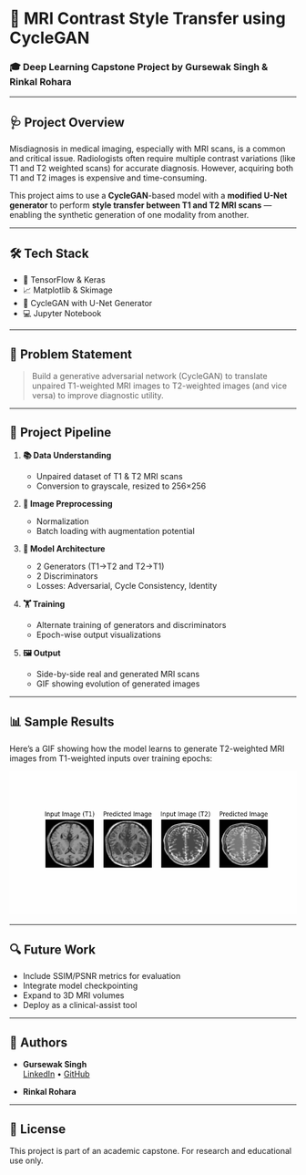 # 🧠 MRI Contrast Style Transfer using CycleGAN

### 🎓 Deep Learning Capstone Project by Gursewak Singh & Rinkal Rohara

---

## 🩺 Project Overview

Misdiagnosis in medical imaging, especially with MRI scans, is a common and critical issue. Radiologists often require multiple contrast variations (like T1 and T2 weighted scans) for accurate diagnosis. However, acquiring both T1 and T2 images is expensive and time-consuming.

This project aims to use a **CycleGAN**-based model with a **modified U-Net generator** to perform **style transfer between T1 and T2 MRI scans** — enabling the synthetic generation of one modality from another.

---

## 🛠️ Tech Stack

- 🧪 TensorFlow & Keras
- 📈 Matplotlib & Skimage
- 🧠 CycleGAN with U-Net Generator
- 💻 Jupyter Notebook

---

## 🧪 Problem Statement

> Build a generative adversarial network (CycleGAN) to translate unpaired T1-weighted MRI images to T2-weighted images (and vice versa) to improve diagnostic utility.

---

## 🔁 Project Pipeline

1. **📚 Data Understanding**
   - Unpaired dataset of T1 & T2 MRI scans
   - Conversion to grayscale, resized to 256×256

2. **🧼 Image Preprocessing**
   - Normalization
   - Batch loading with augmentation potential

3. **🧱 Model Architecture**
   - 2 Generators (T1→T2 and T2→T1)
   - 2 Discriminators
   - Losses: Adversarial, Cycle Consistency, Identity

4. **🏋️ Training**
   - Alternate training of generators and discriminators
   - Epoch-wise output visualizations

5. **🖼️ Output**
   - Side-by-side real and generated MRI scans
   - GIF showing evolution of generated images

---

## 📊 Sample Results

Here’s a GIF showing how the model learns to generate T2-weighted MRI images from T1-weighted inputs over training epochs:

![T1 to T2 MRI Translation](t1_to_t2_cyclegan.gif)

---

## 🔍 Future Work

- Include SSIM/PSNR metrics for evaluation
- Integrate model checkpointing
- Expand to 3D MRI volumes
- Deploy as a clinical-assist tool

---

## 👥 Authors

- **Gursewak Singh**  
  [LinkedIn](https://www.linkedin.com/in/gursewak-singh-cosmic) • [GitHub](https://github.com/gursewak96)

- **Rinkal Rohara**

---

## 📄 License

This project is part of an academic capstone. For research and educational use only.